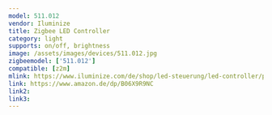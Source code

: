 ```yaml
---
model: 511.012
vendor: Iluminize
title: Zigbee LED Controller 
category: light
supports: on/off, brightness
image: /assets/images/devices/511.012.jpg
zigbeemodel: ['511.012']
compatible: [z2m]
mlink: https://www.iluminize.com/de/shop/led-steuerung/led-controller/product/520-511-012-zigbee-controller-8a.html
link: https://www.amazon.de/dp/B06X9R9NC
link2: 
link3: 
---
```



